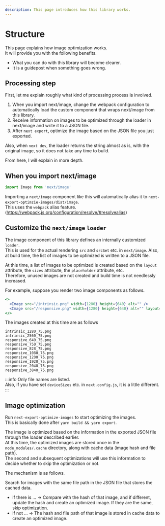 ```yaml
---
description: This page introduces how this library works.
---
```


# Structure

This page explains how image optimization works.  
It will provide you with the following benefits.

- What you can do with this library will become clearer.
- It is a guidepost when something goes wrong.

## Processing step

First, let me explain roughly what kind of processing process is involved.

1. When you import next/image, change the webpack configuration to automatically load the custom component that wraps next/image from this library.
2. Receive information on images to be optimized through the loader in next/image and write it to a JSON file.
3. After `next export`, optimize the image based on the JSON file you just exported.

Also, when `next dev`, the loader returns the string almost as is, with the original image, so it does not take any time to build.

From here, I will explain in more depth.

## When you import next/image

```js
import Image from 'next/image'
```

Importing a `next/image` component like this will automatically alias it to `next-export-optimzie-images/dist/image`.  
This uses the `webpack` alias feature. (https://webpack.js.org/configuration/resolve/#resolvealias)

## Customize the `next/image` `loader`

The image component of this library defines an internally customized `loader`.  
This is used for the actual rendering `src` and `srcSet` etc. in `next/image`. Also, at build time, the list of images to be optimized is written to a JSON file.

At this time, a list of images to be optimized is created based on the `layout` attribute, the `sizes` attribute, the `placeholder` attribute, etc.  
Therefore, unused images are not created and build time is not needlessly increased.

For example, suppose you render two image components as follows.

```jsx
<>
  <Image src="/intrinsic.png" width={1280} height={640} alt="" />
  <Image src="/responsive.png" width={1280} height={640} alt="" layout="responsive" />
</>
```

The images created at this time are as follows

```
intrinsic_1280_75.png
intrinsic_2560_75.png
responsive_640_75.png
responsive_750_75.png
responsive_828_75.png
responsive_1080_75.png
responsive_1200_75.png
responsive_1920_75.png
responsive_2048_75.png
responsive_3840_75.png
```
:::info
Only file names are listed.  
Also, if you have set `deviceSizes` etc. in `next.config.js`, it is a little different.
:::

## Image optimization

Run `next-export-optimize-images` to start optimizing the images.  
This is basically done after `yarn build && yarn export`.

The image is optimized based on the information in the exported JSON file through the loader described earlier.  
At this time, the optimized images are stored once in the `node_modules/.cache` directory, along with cache data (image hash and file path).  
The second and subsequent optimizations will use this information to decide whether to skip the optimization or not.

The mechanism is as follows.

Search for images with the same file path in the JSON file that stores the cached data.

- if there is ... → Compare with the hash of that image, and if different, update the hash and create an optimized image. If they are the same, skip optimization.
- if not ... → The hash and file path of that image is stored in cache data to create an optimized image.
